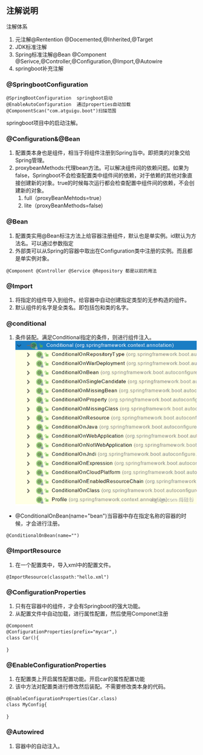 ## 注解说明
注解体系
1. 元注解@Rentention @Docemented,@Inherited,@Target
2. JDK标准注解
3. Spring标准注解@Bean @Component @Serivce,@Controller,@Configuration,@Import,@Autowire
4. springboot补充注解

### @SpringbootConfiguration

```
@SpringBootConfiguration  springboot启动
@EnableAutoConfiguration  通过properties自动加载
@ComponentScan("com.atguigu.boot")扫描范围
```

springboot项目中的启动注解。

### @Configuration&@Bean
1. 配置类本身也是组件，相当于将组件注册到Spring当中。即把类的对象交给Spring管理。
2. proxybeanMethods:代理bean方法。可以解决组件间的依赖问题。如果为false，Springboot不会检查配置类中组件间的依赖，对于依赖的其他对象直接创建新的对象。true的时候每次运行都会检查配置中组件间的依赖，不会创建新的对象。
   1. full（proxyBeanMehtods=true）
   2. lite（proxyBeanMethods=false)
### @Bean
1. 配置类实用@Bean标注方法上给容器注册组件，默认也是单实例。id默认为方法名。可以通过参数指定
2. 外部类可以从Spring的容器中取出在Configuration类中注册的实例。而且都是单实例对象。

```
@Component @Controller @Service @Repository 都是以前的用法

```

### @Import

1. 将指定的组件导入到组件。给容器中自动创建指定类型的无参构造的组件。
2. 默认组件的名字是全类名。即包括包和类的名字。


### @conditional
1. 条件装配。满足Conditional指定的条件，则进行组件注入。
![](image/2022-11-12-15-49-46.png)

* @ConditionalOnBean(name="bean")当容器中存在指定名称的容器的时候，才会进行注册。

```
@ConditionalOnBean(name="")
```

### @ImportResource

1. 在一个配置类中，导入xml中的配置文件。

```
@ImportResource(classpath:"hello.xml")
```

### @ConfigurationProperties
1. 只有在容器中的组件，才会有Springboot的强大功能。
2. 从配置文件中自动加载，进行属性配置，然后使用Componet注册
```
@Component
@ConfigurationProperties(prefix="mycar",)
class Car(){

}
```

### @EnableConfigurationProperties

1. 在配置类上开启属性配置功能。开启car的属性配置功能
2. 该中方法对配置类进行修改然后装配。不需要修改类本身的代码。
```
@EnableConfigurationProperties(Car.class)
class MyConfig{

}
```
### @Autowired

1. 容器中的自动注入。
 